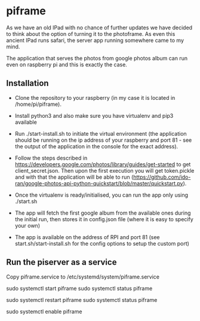 # piframe

As we have an old IPad with no chance of further updates we have decided to think about the option of turning it to the photoframe. As even this ancient IPad runs safari, the server app running somewhere came to my mind.

The application that serves the photos from google photos album can run even on raspberry pi and this is exactly the case.

## Installation

* Clone the repository to your raspberry (in my case it is located in /home/pi/piframe).

* Install python3 and also make sure you have virtualenv and pip3 available

* Run ./start-install.sh to initiate the virtual environment (the application should be running on the ip address of your raspberry and port 81 - see the output of the application in the console for the exact address).

* Follow the steps described in https://developers.google.com/photos/library/guides/get-started to get client_secret.json. Then upon the first execution you will get token.pickle and with that the application will be able to run (https://github.com/ido-ran/google-photos-api-python-quickstart/blob/master/quickstart.py).

* Once the virtualenv is ready/initialised, you can run the app only using ./start.sh

* The app will fetch the first google album from the available ones during the initial run, then stores it in config.json file (where it is easy to specify your own)

* The app is available on the address of RPI and port 81 (see start.sh/start-install.sh for the config options to setup the custom port)

## Run the piserver as a service
Copy piframe.service to /etc/systemd/system/piframe.service

sudo systemctl start piframe
sudo systemctl status piframe

sudo systemctl restart piframe
sudo systemctl status piframe

sudo systemctl enable piframe
